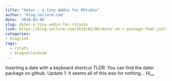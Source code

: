 ```yaml
---
title: "dater - a tiny Addin for RStudio"
author: 'blog.sellorm.com'
date: '2018-02-06'
slug: dater-a-tiny-addin-for-rstudio
link: https://blog.sellorm.com/2018/02/06/dater-an-r-package-that-just-inserts-a-date/
categories:
- bloglink
tags:
  - rstats
  - blogsellormcom
---
```


Inserting a date with a keyboard shortcut TLDR: You can find the dater package on github. Update 1: It seems all of this was for nothing… Hi[... <i class="fas fa-external-link-alt"></i>](https://blog.sellorm.com/2018/02/06/dater-an-r-package-that-just-inserts-a-date/)

